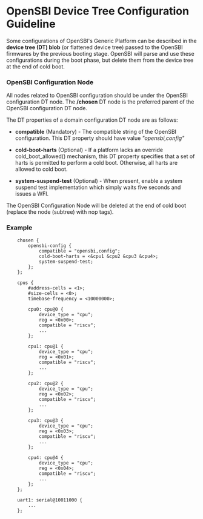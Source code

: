 OpenSBI Device Tree Configuration Guideline
==================================

Some configurations of OpenSBI's Generic Platform can be described
in the **device tree (DT) blob** (or flattened device tree) passed
to the OpenSBI firmwares by the previous booting stage. OpenSBI will
parse and use these configurations during the boot phase, but delete
them from the device tree at the end of cold boot.

### OpenSBI Configuration Node

All nodes related to OpenSBI configuration should be under the OpenSBI
configuration DT node. The **/chosen** DT node is the preferred parent
of the OpenSBI configuration DT node.

The DT properties of a domain configuration DT node are as follows:

* **compatible** (Mandatory) - The compatible string of the OpenSBI
  configuration. This DT property should have value *"opensbi,config"*

* **cold-boot-harts** (Optional) - If a platform lacks an override
  cold_boot_allowed() mechanism, this DT property specifies that a
  set of harts is permitted to perform a cold boot. Otherwise, all
  harts are allowed to cold boot.

* **system-suspend-test** (Optional) - When present, enable a system
  suspend test implementation which simply waits five seconds and issues a WFI.

The OpenSBI Configuration Node will be deleted at the end of cold boot
(replace the node (subtree) with nop tags).

### Example

```text
    chosen {
        opensbi-config {
            compatible = "opensbi,config";
            cold-boot-harts = <&cpu1 &cpu2 &cpu3 &cpu4>;
            system-suspend-test;
        };
    };

    cpus {
        #address-cells = <1>;
        #size-cells = <0>;
        timebase-frequency = <10000000>;

        cpu0: cpu@0 {
            device_type = "cpu";
            reg = <0x00>;
            compatible = "riscv";
            ...
        };

        cpu1: cpu@1 {
            device_type = "cpu";
            reg = <0x01>;
            compatible = "riscv";
            ...
        };

        cpu2: cpu@2 {
            device_type = "cpu";
            reg = <0x02>;
            compatible = "riscv";
            ...
        };

        cpu3: cpu@3 {
            device_type = "cpu";
            reg = <0x03>;
            compatible = "riscv";
            ...
        };

        cpu4: cpu@4 {
            device_type = "cpu";
            reg = <0x04>;
            compatible = "riscv";
            ...
        };
    };

    uart1: serial@10011000 {
        ...
    };
```
